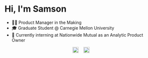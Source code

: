 
# Hi, I'm Samson
- 👨‍💼 Product Manager in the Making
- 🎓 Graduate Student @ Carnegie Mellon University
- 💼 Currently interning at Nationwide Mutual as an Analytic Product Owner
<p align="center">
  <a href="https://www.linkedin.com/in/zhangsa/"><img src="https://img.shields.io/badge/LinkedIn--_.svg?style=social&logo=linkedin&color=0077B5" height="20"></a>&nbsp;&nbsp;&nbsp;
  <a href="mailto:zhongzha@andrew.cmu.edu"><img src="https://img.shields.io/badge/Gmail--_.svg?style=social&logo=gmail&color=D14836" height="20"></a>
</p>
